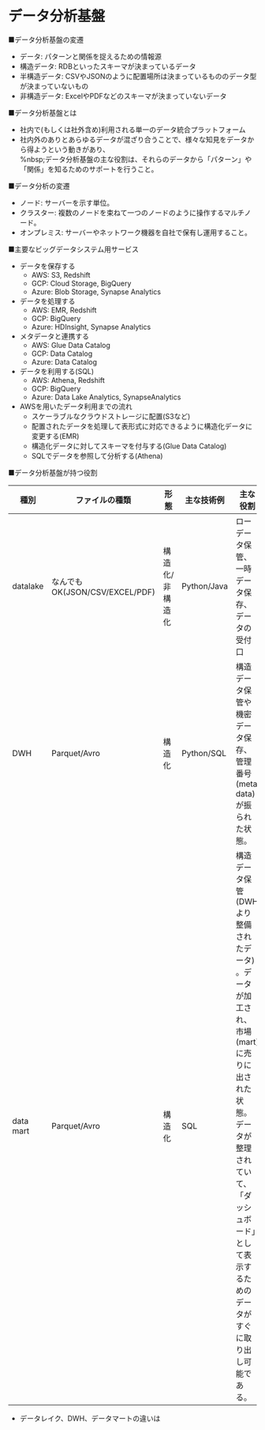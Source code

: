 # データ分析基盤

■データ分析基盤の変遷
- データ: パターンと関係を捉えるための情報源
- 構造データ: RDBといったスキーマが決まっているデータ
- 半構造データ: CSVやJSONのように配置場所は決まっているもののデータ型が決まっていないもの
- 非構造データ: ExcelやPDFなどのスキーマが決まっていないデータ

■データ分析基盤とは
- 社内で(もしくは社外含め)利用される単一のデータ統合プラットフォーム
- 社内外のありとあらゆるデータが混ざり合うことで、様々な知見をデータから得ようという動きがあり、  
%nbsp;データ分析基盤の主な役割は、それらのデータから「パターン」や「関係」を知るためのサポートを行うこと。

■データ分析の変遷
- ノード: サーバーを示す単位。
- クラスター: 複数のノードを束ねて一つのノードのように操作するマルチノード。
- オンプレミス: サーバーやネットワーク機器を自社で保有し運用すること。

■主要なビッグデータシステム用サービス
- データを保存する
    - AWS: S3, Redshift
    - GCP: Cloud Storage, BigQuery
    - Azure: Blob Storage, Synapse Analytics
- データを処理する
    - AWS: EMR, Redshift
    - GCP: BigQuery
    - Azure: HDInsight, Synapse Analytics
- メタデータと連携する
    - AWS: Glue Data Catalog
    - GCP: Data Catalog
    - Azure: Data Catalog
- データを利用する(SQL)
    - AWS: Athena, Redshift
    - GCP: BigQuery
    - Azure: Data Lake Analytics, SynapseAnalytics
- AWSを用いたデータ利用までの流れ
    - スケーラブルなクラウドストレージに配置(S3など)
    - 配置されたデータを処理して表形式に対応できるように構造化データに変更する(EMR)
    - 構造化データに対してスキーマを付与する(Glue Data Catalog)
    - SQLでデータを参照して分析する(Athena)

■データ分析基盤が持つ役割

|  種別  |  ファイルの種類  | 形態  | 主な技術例 | 主な役割 |
| ---- | ---- | ---- | ---- | ---- |
|  datalake  |  なんでもOK(JSON/CSV/EXCEL/PDF)  |  構造化/非構造化  |  Python/Java  |  ローデータ保管、一時データ保存、データの受付口  |
|  DWH  |  Parquet/Avro  |  構造化  |  Python/SQL  |  構造データ保管や機密データ保存、管理番号(meta data)が振られた状態。  |
|  data mart  |  Parquet/Avro  |  構造化  |  SQL  |  構造データ保管(DWHより整備されたデータ) 。データが加工され、市場(mart)に売りに出された状態。データが整理されていて、「ダッシュボード」として表示するためのデータがすぐに取り出し可能である。 |

- データレイク、DWH、データマートの違いは